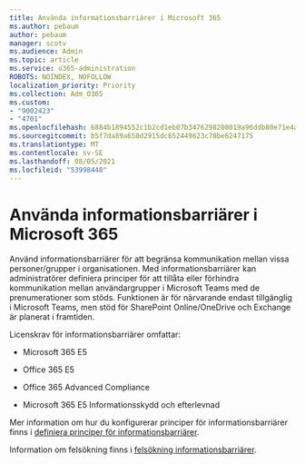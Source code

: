 ```yaml
---
title: Använda informationsbarriärer i Microsoft 365
ms.author: pebaum
author: pebaum
manager: scotv
ms.audience: Admin
ms.topic: article
ms.service: o365-administration
ROBOTS: NOINDEX, NOFOLLOW
localization_priority: Priority
ms.collection: Adm_O365
ms.custom:
- "9002423"
- "4701"
ms.openlocfilehash: 6884b1894552c1b2cd1eb07b3476298200019a96ddb80e71e4ab5138015b40ac
ms.sourcegitcommit: b5f7da89a650d2915dc652449623c78be6247175
ms.translationtype: MT
ms.contentlocale: sv-SE
ms.lasthandoff: 08/05/2021
ms.locfileid: "53998448"
---
```

# <a name="using-information-barriers-in-microsoft-365"></a>Använda informationsbarriärer i Microsoft 365

Använd informationsbarriärer för att begränsa kommunikation mellan vissa personer/grupper i organisationen. Med informationsbarriärer kan administratörer definiera principer för att tillåta eller förhindra kommunikation mellan användargrupper i Microsoft Teams med de prenumerationer som stöds.  Funktionen är för närvarande endast tillgänglig i Microsoft Teams, men stöd för SharePoint Online/OneDrive och Exchange är planerat i framtiden.

Licenskrav för informationsbarriärer omfattar:

- Microsoft 365 E5

- Office 365 E5

- Office 365 Advanced Compliance

- Microsoft 365 E5 Informationsskydd och efterlevnad

Mer information om hur du konfigurerar principer för informationsbarriärer finns i [definiera principer för informationsbarriärer](https://docs.microsoft.com/microsoft-365/compliance/information-barriers-policies).

Information om felsökning finns i [felsökning informationsbarriärer](https://docs.microsoft.com/microsoft-365/compliance/information-barriers-troubleshooting).
